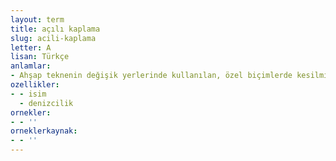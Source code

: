 ```yaml
---
layout: term
title: açılı kaplama
slug: acili-kaplama
letter: A
lisan: Türkçe
anlamlar:
- Ahşap teknenin değişik yerlerinde kullanılan, özel biçimlerde kesilmiş kaplama parçası
ozellikler:
- - isim
  - denizcilik
ornekler:
- - ''
orneklerkaynak:
- - ''
---
```

